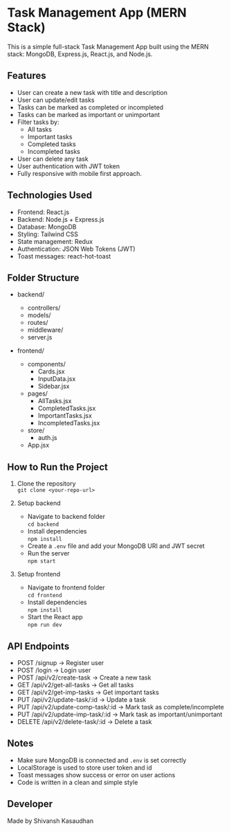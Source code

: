 # Task Management App (MERN Stack)

This is a simple full-stack Task Management App built using the MERN stack: MongoDB, Express.js, React.js, and Node.js.

## Features

- User can create a new task with title and description
- User can update/edit tasks
- Tasks can be marked as completed or incompleted
- Tasks can be marked as important or unimportant
- Filter tasks by:
  - All tasks
  - Important tasks
  - Completed tasks
  - Incompleted tasks
- User can delete any task
- User authentication with JWT token
- Fully responsive with mobile first approach.

## Technologies Used

- Frontend: React.js
- Backend: Node.js + Express.js
- Database: MongoDB
- Styling: Tailwind CSS
- State management: Redux
- Authentication: JSON Web Tokens (JWT)
- Toast messages: react-hot-toast

## Folder Structure

- backend/

  - controllers/
  - models/
  - routes/
  - middleware/
  - server.js

- frontend/
  - components/
    - Cards.jsx
    - InputData.jsx
    - Sidebar.jsx
  - pages/
    - AllTasks.jsx
    - CompletedTasks.jsx
    - ImportantTasks.jsx
    - IncompletedTasks.jsx
  - store/
    - auth.js
  - App.jsx

## How to Run the Project

1. Clone the repository  
   `git clone <your-repo-url>`

2. Setup backend

   - Navigate to backend folder  
     `cd backend`
   - Install dependencies  
     `npm install`
   - Create a `.env` file and add your MongoDB URI and JWT secret
   - Run the server  
     `npm start`

3. Setup frontend

   - Navigate to frontend folder  
     `cd frontend`
   - Install dependencies  
     `npm install`
   - Start the React app  
     `npm run dev`

## API Endpoints

- POST /signup → Register user
- POST /login → Login user
- POST /api/v2/create-task → Create a new task
- GET /api/v2/get-all-tasks → Get all tasks
- GET /api/v2/get-imp-tasks → Get important tasks
- PUT /api/v2/update-task/:id → Update a task
- PUT /api/v2/update-comp-task/:id → Mark task as complete/incomplete
- PUT /api/v2/update-imp-task/:id → Mark task as important/unimportant
- DELETE /api/v2/delete-task/:id → Delete a task

## Notes

- Make sure MongoDB is connected and `.env` is set correctly
- LocalStorage is used to store user token and id
- Toast messages show success or error on user actions
- Code is written in a clean and simple style

## Developer

Made by Shivansh Kasaudhan
